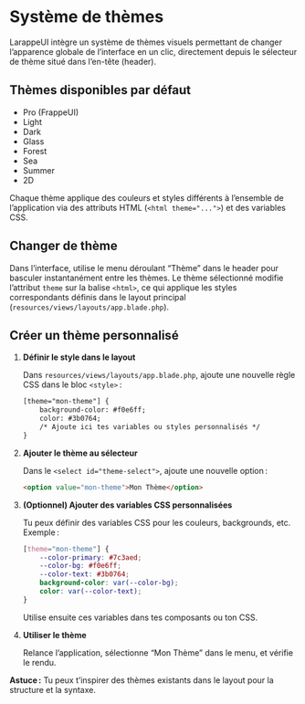 # Système de thèmes

LarappeUI intègre un système de thèmes visuels permettant de changer l’apparence globale de l’interface en un clic, directement depuis le sélecteur de thème situé dans l’en-tête (header).

## Thèmes disponibles par défaut

- Pro (FrappeUI)
- Light
- Dark
- Glass
- Forest
- Sea
- Summer
- 2D

Chaque thème applique des couleurs et styles différents à l’ensemble de l’application via des attributs HTML (`<html theme="...">`) et des variables CSS.

## Changer de thème

Dans l’interface, utilise le menu déroulant “Thème” dans le header pour basculer instantanément entre les thèmes. Le thème sélectionné modifie l’attribut `theme` sur la balise `<html>`, ce qui applique les styles correspondants définis dans le layout principal (`resources/views/layouts/app.blade.php`).

## Créer un thème personnalisé

1. **Définir le style dans le layout**
   
   Dans `resources/views/layouts/app.blade.php`, ajoute une nouvelle règle CSS dans le bloc `<style>` :
   
   ```html
   [theme="mon-theme"] {
       background-color: #f0e6ff;
       color: #3b0764;
       /* Ajoute ici tes variables ou styles personnalisés */
   }
   ```

2. **Ajouter le thème au sélecteur**
   
   Dans le `<select id="theme-select">`, ajoute une nouvelle option :
   
   ```html
   <option value="mon-theme">Mon Thème</option>
   ```

3. **(Optionnel) Ajouter des variables CSS personnalisées**
   
   Tu peux définir des variables CSS pour les couleurs, backgrounds, etc. Exemple :
   
   ```css
   [theme="mon-theme"] {
       --color-primary: #7c3aed;
       --color-bg: #f0e6ff;
       --color-text: #3b0764;
       background-color: var(--color-bg);
       color: var(--color-text);
   }
   ```
   Utilise ensuite ces variables dans tes composants ou ton CSS.

4. **Utiliser le thème**
   
   Relance l’application, sélectionne “Mon Thème” dans le menu, et vérifie le rendu.

**Astuce :** Tu peux t’inspirer des thèmes existants dans le layout pour la structure et la syntaxe. 